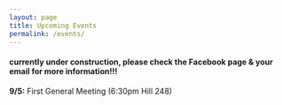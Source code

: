 ```yaml
---
layout: page
title: Upcoming Events
permalink: /events/
---
```


#### **currently under construction, please check the Facebook page & your email for more information!!!**

**9/5:** First General Meeting (6:30pm Hill 248)



